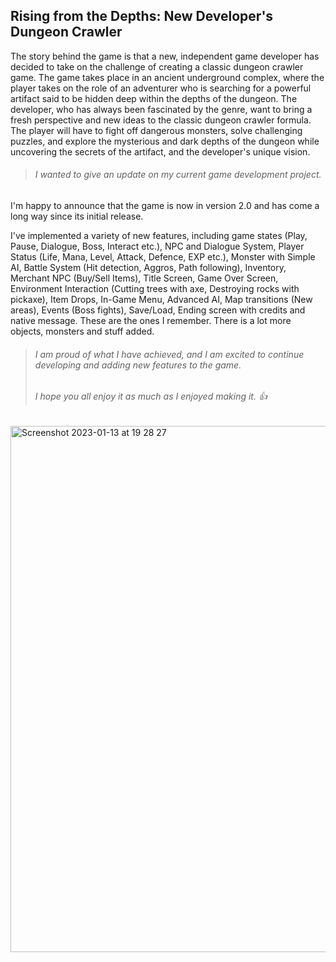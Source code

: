 ## Rising from the Depths: New Developer's Dungeon Crawler ##

The story behind the game is that a new, independent game developer has decided to take on the challenge of creating a classic dungeon crawler game. The game takes place in an ancient underground complex, where the player takes on the role of an adventurer who is searching for a powerful artifact said to be hidden deep within the depths of the dungeon. The developer, who has always been fascinated by the genre, want to bring a fresh perspective and new ideas to the classic dungeon crawler formula. The player will have to fight off dangerous monsters, solve challenging puzzles, and explore the mysterious and dark depths of the dungeon while uncovering the secrets of the artifact, and the developer's unique vision.


>###### I wanted to give an update on my current game development project. ######

I'm happy to announce that the game is now in version 2.0 and has come a long way since its initial release. 

I've implemented a variety of new features, including game states (Play, Pause, Dialogue, Boss, Interact etc.), NPC and Dialogue System,
Player Status (Life, Mana, Level, Attack, Defence, EXP etc.), Monster with Simple AI, Battle System (Hit detection, Aggros, Path following), 
Inventory, Merchant NPC (Buy/Sell Items), Title Screen, Game Over Screen, Environment Interaction (Cutting trees with axe, Destroying rocks with pickaxe),
Item Drops, In-Game Menu, Advanced AI, Map transitions (New areas), Events (Boss fights), Save/Load, Ending screen with credits and native message.
These are the ones I remember. There is a lot more objects, monsters and stuff added. 

> ###### I am proud of what I have achieved, and I am excited to continue developing and adding new features to the game. ######
> ###### I hope you all enjoy it as much as I enjoyed making it.   :+1:

<img width="842" alt="Screenshot 2023-01-13 at 19 28 27" src="https://user-images.githubusercontent.com/94488479/212381826-bf299b97-f6e8-45ca-8690-a2c566476715.png">
